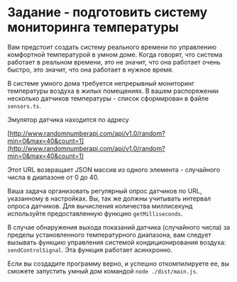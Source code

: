 # Задание - подготовить систему мониторинга температуры

Вам предстоит создать систему реального времени по управлению комфортной температурой в умном доме. Когда говорят, что система работает в реальном времени, это не значит, что она работает очень быстро, это значит, что она работает в нужное время.

В системе умного дома требуется непрерывный мониторинг температуры воздуха в жилых помещениях. В вашем распоряжении несколько датчиков температуры - список сформирован в файле `sensors.ts`.

Эмулятор датчика находится по адресу

[http://www.randomnumberapi.com/api/v1.0/random?min=0&max=40&count=1](http://www.randomnumberapi.com/api/v1.0/random?min=0&max=40&count=1)

Этот URL возвращает JSON массив из одного элемента - случайного числа в диапазоне от 0 до 40.

Ваша задача организовать регулярный опрос датчиков по URL, указанному в настройках. Вы, так же должны учитывать интервал опроса датчиков. Для вычисления количества миллисекунд используйте предоставленную функцию `getMilliseconds`.

В случае обнаружения выхода показаний датчика (случайного числа) за пределы установленного температурного диапазона, вам следует вызывать функцию управления системой кондиционирования воздуха: `sendControlSignal`. Эта функция работает асинхронно.

Если вы создадите программу верно, и успешно откомпилируете ее, вы сможете запустить умный дом командой `node ./dist/main.js`.
